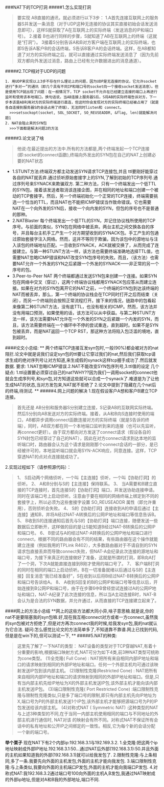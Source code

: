 ###NAT下的TCP打洞
#####1.怎么实现打洞
> 要实现 AB直接的通讯，就必须进行以下3步：
> 1.A首先连接互联网上的服务器S并发送一条消息（对于UDP这种无连接的协议其实直接初始会话发送消息即可），这样S就获取了A在互联网上的实际终端（发送消息的IP和端口号）。
> 2.接着 B也进行同样的步骤，S就知道了AB在互联网上的终端（这就是“打洞”）。
> 3接着S分别告诉A和B对方客户端在互联网上的实际终端，也即S告诉A客户B的会话终端，S告诉B客户A的会话终端。这样，在AB都知道了对方的实际终端之后，就可以直接通过实际终端发送消息了（因为先前双方都向外发送过消息，路由上已经有允许数据进出的消息通道）。

#####2.TCP相对于UDP的问题
```
1. 用UDP来实现以上3步不存在什么理论上的问题，因为UDP是无连接的协议，它允许socket进行“多对一”的通讯（即几个具有不同IP和端口号的socket向一个接收socket发送消息）。但是使用TCP就出现了问题：在一般情况下，TCP socket不允许在已经建立连接的端口上再进行监听和使用该本地端口。换句话说，当AB连接上服务器S后，S将AB的实际终端告诉对方，下一步本该是AB利用对方的实际终端进行直连，但这时你会发现对方的实际终端已经被占用了（就是各自连接到服务器S的会话占用了终端），无法同时listen和 connect。
  >>>setsockopt(socket, SOL_SOCKET, SO_REUSEADDR, &flag, len)就能解决问题1 
2. NAT会阻止来的SYN包
  >>>下面都是解决问题2的方法
```
#####3.论文说了啥
> 他说:在最近提出的方法中.所有的方法都是,两个终端发起一个TCP连接(即:socket的connect函数),终端向外发出的SYN包在自己的NAT上创建必要的NAT状态
- 1.STUNT方法:终端双方都主动发送SYN请求TCP连接包,并且
ttl要刚好能穿过各自的NAT就丢弃.通过侦听原始套接字上的SYN,了解到初始的TCP序列号.通过序列号来SYNACK来欺骗双方.
第二种方法，只有一个终端发出一个低TTL的SYN包，接着该发送者取消该连接企图，并在相同的地址和端口创建一个被动的TCP套接字。然后，另一个终端初始化一个正常的TCP连接，终端需要挑选一个恰当的TTL，而且NAT也不能把ICMP错误当作致命错误。它也需要NAT在一个向外发的SYN后，接收一个向内发的SYN，但包的序号也不是普通的那种。
- 2.NATBlaster
 每个终端发出一个低TTL的SYN，并记住协议栈所使用的TCP序号。与前面的类似，SYN包在网络中被丢弃。两台主机之间交换各自的序号，并且每台主机手工产生一个对方期望收到的SYNACK包。手工产生的包通过原始套接字注入网络。然而，这并不等同于欺骗，因为该包中的源地址与注入该包的终端地址匹配。一旦收到SYNACK，ACK就被交换了，从而完成了连接建立。与第一种STUNT方法一样，该方法也需要终端准确地选择TTL值，也需要NAT忽略ICMP错误和NAT改变SYN包序号的失败。而且，（该方法）也需要NAT允许一个外发的SYN之后紧跟一个外发的SYNACK——非正常的另一个序号的包。
- 3.Peer-to-Peer NAT
  两个终端都通过发送SYN包来创建一个连接。如果SYN包在网络中交叉（穿过），这两个终端协议栈都用SYNACK包应答从而建立连接。如果在对方的SYN包离开它的NAT之前，一个终端的SYN包到达该终端的NAT而被丢弃，那么，第一个终端的协议栈会在TCP同时打开之后而结束（关闭），而另一个终端则会按照正常流程打开。接下来的情况，链路中的包看起来像第二种STUNT方法，没有底TTL，也没有相关的ICMP。然而，该方法并没有用端口预测，如果使用的话，该方法可以从中获益。与第二种STUNT方法一样，该方法需要NAT允许在一个外发的SYN之后紧跟一个内发的SYN，而且，该方法需要终端在一个循环中不停的尝试重连，直到超时。如果不是SYN包被丢弃，而是NAT返回一个TCP RST，那这种方法将陷入包泛滥的境地，直到超时。

####论文小总结:
 **  两个终端TCP连接互发syn包时,一般(90%)都会被对方的nat阻拦.论文中就是说我们设定syn包的ttl要让它穿过我们的nat,然后我们获取tcp请求生成的绝对序列号让对方知道,来生成假的synack这样tcp握手成功了.然后就发数据.
 要求:
 1.NAT忽略ICMP错误.2.NAT不能改变SYN包序列号,3.ttl值的设定
  几个疑点:
  1.ttl设置要必须穿过自己的nat?WHY??因为我们一调用socket的connect他就会生成序列号,和syn包,对方知道这些就可以合成一个synack了.难道是为了让他生成NAT的状态,当对方发包来,NAT就不拒绝了
   2.论文中提到了隐藏在几个nat后的终端,待测试.
  **
#####4.网上问题的解决
1.现在假设客户A想和客户B建立TCP连接。
>首先还是 AB分别和服务器S分别建立连接，S记录AB的互联网实际终端。然后S分别向AB发送对方的实际终端。接着，从A和B向S连接时使用的端口，AB都异步调用connect函数连接对方的实际终端（就是S告诉的终端），同时，AB双方都在同一个本地端口监听到来的连接（也可以先监听，再connect更好）。由于双方都向对方发送了connect请求（假设各自的SYN封包已经穿过了自己的NAT），因此在对方connect请求到达本地的监听端口时，路由器会认为这个请求是刚刚那个connect会话的一部分，是已经被许可的，本地监听端口就会用SYN-ACK响应，同意连接。这样，TCP穿透NAT的点对点连接就成功了。

2.实现过程如下（请参照源代码）：
>1、 S启动两个网络侦听，一个叫【主连接】侦听，一个叫【协助打洞】的侦听。
2、 A和B分别与S的【主连接】保持联系。
3、 当A需要和B建立直接的TCP连接时，首先连接S的【协助打洞】端口，并发送协助连接申请。同时在该端口号上启动侦听。注意由于要在相同的网络终端上绑定到不同的套接字上，所以必须为这些套接字设置 SO_REUSEADDR 属性（即允许重用），否则侦听会失败。
4、 S的【协助打洞】连接收到A的申请后通过【主连接】通知B，并将A经过NAT-A转换后的公网IP地址和端口等信息告诉B。
5、 B收到S的连接通知后首先与S的【协助打洞】端口连接，随便发送一些数据后立即断开，这样做的目的是让S能知道B经过NAT-B转换后的公网IP和端口号。
6、 B尝试与A的经过NAT-A转换后的公网IP地址和端口进行connect，根据不同的路由器会有不同的结果，有些路由器在这个操作就能建立连接（例如我用的TPLink R402），大多数路由器对于不请自到的SYN请求包直接丢弃而导致connect失败，但NAT-A会纪录此次连接的源地址和端口号，为接下来真正的连接做好了准备，这就是所谓的打洞，即B向A打了一个洞，下次A就能直接连接到B刚才使用的端口号了。
7、 客户端B打洞的同时在相同的端口上启动侦听。B在一切准备就绪以后通过与S的【主连接】回复消息“我已经准备好”，S在收到以后将B经过NAT-B转换后的公网IP和端口号告诉给A。
8、 A收到S回复的B的公网IP和端口号等信息以后，开始连接到B公网IP和端口号，由于在步骤6中B曾经尝试连接过A的公网IP地址和端口，NAT-A纪录了此次连接的信息，所以当A主动连接B时，NAT-B会认为是合法的SYN数据，并允许通过，从而直接的TCP连接建立起来了。

####网上的方法小总结
 **网上的这些方法都大同小异,啥子意思楠.就是说,你的nat不是要阻塞我的syn包嘛.好,现在我互相connect对方或者一方connect,虽然我的syn包被对方拒绝了,但是对方再次connect我的时候,给我发syn包,我的nat就认为它合法.
 疑问:怎么感觉比论文的方法简单多了,不知道靠不靠谱.网上已找到代码,但是是在win下的,但可以测试一下,
 **
#####5.NAT的种类:
> 这里先了解了一下NAT的类型：
NAT设备的类型对于TCP穿越NAT,有着十分重要的影响,根据端口映射方式,NAT可分为如下4类,前3种NAT类型可统称为cone类型。
(1)全克隆( Full Cone) : NAT把所有来自相同内部IP地址和端口的请求映射到相同的外部IP地址和端口。任何一个外部主机均可通过该映射发送IP包到该内部主机。
(2)限制性克隆(Restricted Cone) : NAT把所有来自相同内部IP地址和端口的请求映射到相同的外部IP地址和端口。但是,只有当内部主机先给IP地址为X的外部主机发送IP包,该外部主机才能向该内部主机发送IP包。
(3)端口限制性克隆( Port Restricted Cone) :端口限制性克隆与限制性克隆类似,只是多了端口号的限制,即只有内部主机先向IP地址为X,端口号为P的外部主机发送1个IP包,该外部主机才能够把源端口号为P的IP包发送给该内部主机。
(4)对称式NAT ( Symmetric NAT) :这种类型的NAT与上述3种类型的不同,在于当同一内部主机使用相同的端口与不同地址的外部主机进行通信时, NAT对该 的映射会有所不同。对称式NAT不保证所有会话中的私有地址和公开IP之间绑定的一致性。相反,它为每个新的会话分配一个新的端口号。

**举个栗子**
现在NAT下有2个内部ip:192.168.3.1与192.169.3.2.
1.全克隆:把这两个ip地址映射成外部IP地址.192.168.3.1:50...通过NAT后外部(192.168.3.1):50.并且外面的主机如果知道我的外部(192.168.3.1)就可以给我发包了.
2.限制性克隆:与上条相同,多了一条.我要先向外面的主机发包,外面的主机才能向我发包.
3.端口限制性克隆:与上条类似,我要向外面的主机端口P发包,外面的主机才能向我端口P发包.
4.对称式NAT:我192.168.3.2通过端口号100向外面的主机A,B发包,我通过NAT映射成的外部ip地址,但是对A和B我的外部地址,端口不同.

